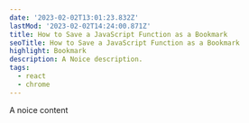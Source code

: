 ```yaml
---
date: '2023-02-02T13:01:23.832Z'
lastMod: '2023-02-02T14:24:00.871Z'
title: How to Save a JavaScript Function as a Bookmark
seoTitle: How to Save a JavaScript Function as a Bookmark
highlight: Bookmark
description: A Noice description.
tags:
  - react
  - chrome
---
```


A noice content

